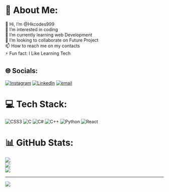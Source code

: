 # 💫 About Me:
👋 Hi, I’m @Hkcodes999<br>👀 I’m interested in coding<br>🌱 I’m currently learning web Development<br>💞️ I’m looking to collaborate on Future Project<br>📫 How to reach me on my contacts<br>⚡ Fun fact: I Like Learning Tech


## 🌐 Socials:
[![Instagram](https://img.shields.io/badge/Instagram-%23E4405F.svg?logo=Instagram&logoColor=white)](https://instagram.com/hk.999_) 
[![LinkedIn](https://img.shields.io/badge/LinkedIn-%230077B5.svg?logo=linkedin&logoColor=white)]([https://www.linkedin.com/in/harekrishna-manna-22569736b/]) 
[![email](https://img.shields.io/badge/Email-D14836?logo=gmail&logoColor=white)](mailto:swmikrishna150@gmail.com) 

# 💻 Tech Stack:
![CSS3](https://img.shields.io/badge/css3-%231572B6.svg?style=for-the-badge&logo=css3&logoColor=white) ![C](https://img.shields.io/badge/c-%2300599C.svg?style=for-the-badge&logo=c&logoColor=white) ![C#](https://img.shields.io/badge/c%23-%23239120.svg?style=for-the-badge&logo=csharp&logoColor=white) ![C++](https://img.shields.io/badge/c++-%2300599C.svg?style=for-the-badge&logo=c%2B%2B&logoColor=white) ![Python](https://img.shields.io/badge/python-3670A0?style=for-the-badge&logo=python&logoColor=ffdd54) ![React](https://img.shields.io/badge/react-%2320232a.svg?style=for-the-badge&logo=react&logoColor=%2361DAFB)
# 📊 GitHub Stats:
![](https://github-readme-stats.vercel.app/api?username=Hkcodes999&theme=dark&hide_border=false&include_all_commits=true&count_private=true)<br/>
![](https://nirzak-streak-stats.vercel.app/?user=Hkcodes999&theme=dark&hide_border=false)<br/>
![](https://github-readme-stats.vercel.app/api/top-langs/?username=Hkcodes999&theme=dark&hide_border=false&include_all_commits=true&count_private=true&layout=compact)

---
[![](https://visitcount.itsvg.in/api?id=Hkcodes999&icon=0&color=0)](https://visitcount.itsvg.in)

<!-- Proudly created with GPRM ( https://gprm.itsvg.in ) -->
